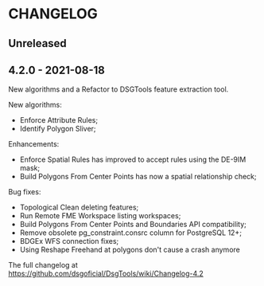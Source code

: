 # CHANGELOG

## Unreleased

## 4.2.0 - 2021-08-18

New algorithms and a Refactor to DSGTools feature extraction tool.

New algorithms:

- Enforce Attribute Rules;
- Identify Polygon Sliver;

Enhancements:

- Enforce Spatial Rules has improved to accept rules using the DE-9IM mask;
- Build Polygons From Center Points has now a spatial relationship check;

Bug fixes:

- Topological Clean deleting features;
- Run Remote FME Workspace listing workspaces;
- Build Polygons From Center Points and Boundaries API compatibility;
- Remove obsolete pg_constraint.consrc column for PostgreSQL 12+;
- BDGEx WFS connection fixes;
- Using Reshape Freehand at polygons don't cause a crash anymore

The full changelog at https://github.com/dsgoficial/DsgTools/wiki/Changelog-4.2
